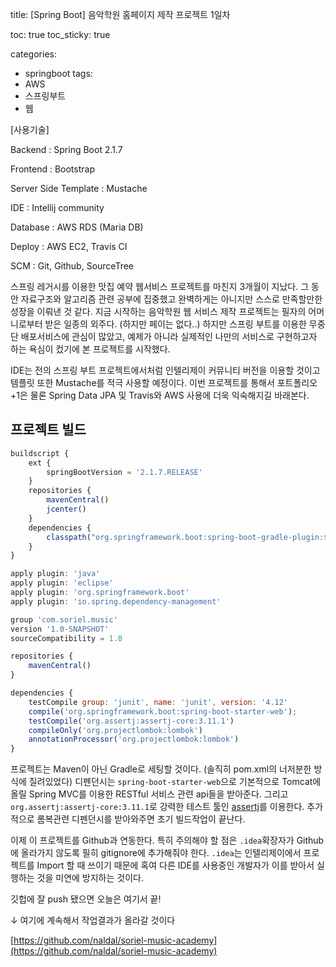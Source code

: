 title: [Spring Boot] 음악학원 홈페이지 제작 프로젝트 1일차

toc: true
toc_sticky: true

categories:

- springboot
tags:
- AWS
- 스프링부트
- 웹

[사용기술]

Backend : Spring Boot 2.1.7

Frontend : Bootstrap

Server Side Template : Mustache

IDE : Intellij community

Database : AWS RDS (Maria DB)

Deploy : AWS EC2, Travis CI

SCM : Git, Github, SourceTree

  스프링 레거시를 이용한 맛집 예약 웹서비스 프로젝트를 마친지 3개월이 지났다. 그 동안 자료구조와 알고리즘 관련 공부에 집중했고 완벽하게는 아니지만 스스로 만족할만한 성장을 이뤄낸 것 같다. 지금 시작하는 음악학원 웹 서비스 제작 프로젝트는 필자의 어머니로부터 받은 일종의 외주다. (하지만 페이는 없다..) 하지만 스프링 부트를 이용한 무중단 배포서비스에 관심이 많았고, 예제가 아니라 실제적인 나만의 서비스로 구현하고자 하는 욕심이 컸기에 본 프로젝트를 시작했다.

  IDE는 전의 스프링 부트 프로젝트에서처럼 인텔리제이 커뮤니티 버전을 이용할 것이고 템플릿 또한 Mustache를 적극 사용할 예정이다. 이번 프로젝트를 통해서 포트폴리오+1은 물론 Spring Data JPA 및 Travis와 AWS 사용에 더욱 익숙해지길 바래본다.

## 프로젝트 빌드

```jsx
buildscript {
    ext {
        springBootVersion = '2.1.7.RELEASE'
    }
    repositories {
        mavenCentral()
        jcenter()
    }
    dependencies {
        classpath("org.springframework.boot:spring-boot-gradle-plugin:${springBootVersion}")
    }
}

apply plugin: 'java'
apply plugin: 'eclipse'
apply plugin: 'org.springframework.boot'
apply plugin: 'io.spring.dependency-management'

group 'com.soriel.music'
version '1.0-SNAPSHOT'
sourceCompatibility = 1.8

repositories {
    mavenCentral()
}

dependencies {
    testCompile group: 'junit', name: 'junit', version: '4.12'
    compile('org.springframework.boot:spring-boot-starter-web');
    testCompile('org.assertj:assertj-core:3.11.1')
    compileOnly('org.projectlombok:lombok')
    annotationProcessor('org.projectlombok:lombok')
}
```

프로젝트는 Maven이 아닌 Gradle로 세팅할 것이다. (솔직히 pom.xml의 너저분한 방식에 질려있었다) 디펜던시는 `spring-boot-starter-web`으로 기본적으로 Tomcat에 올릴 Spring MVC를 이용한 RESTful 서비스 관련 api들을 받아준다. 그리고 `org.assertj:assertj-core:3.11.1`로 강력한 테스트 툴인 [assertj](https://joel-costigliola.github.io/assertj/)를 이용한다. 추가적으로 롬복관련 디펜던시를 받아와주면 초기 빌드작업이 끝난다.

이제 이 프로젝트를 Github과 연동한다. 특히 주의해야 할 점은 `.idea`확장자가 Github에 올라가지 않도록 필히 gitignore에 추가해줘야 한다. `.idea`는 인텔리제이에서 프로젝트를 Import 할 때 쓰이기 때문에 혹여 다른 IDE를 사용중인 개발자가 이를 받아서 실행하는 것을 미연에 방지하는 것이다.

깃헙에 잘 push 됐으면 오늘은 여기서 끝!

↓ 여기에 계속해서 작업결과가 올라갈 것이다

[https://github.com/naldal/soriel-music-academy](https://github.com/naldal/soriel-music-academy)